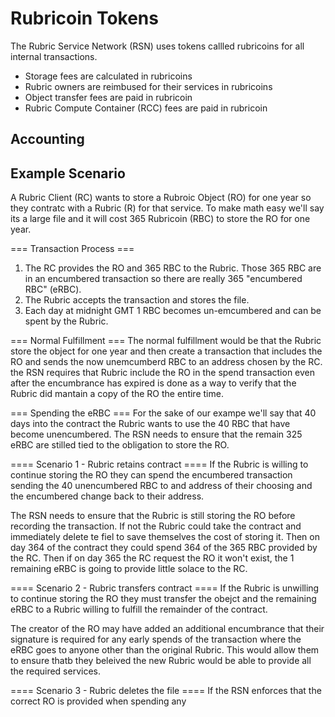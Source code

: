 Rubricoin Tokens
===========

The Rubric Service Network (RSN) uses tokens callled rubricoins for all internal transactions.

* Storage fees are calculated in rubricoins
* Rubric owners are reimbused for their services in rubricoins
* Object transfer fees are paid in rubricoin
* Rubric Compute Container (RCC) fees are paid in rubricoin

Accounting
------------------

Example Scenario
-----------------------------
A Rubric Client (RC) wants to store a Rubroic Object (RO) for one year so they contratc with a Rubric (R) for that service.
To make math easy we'll say its a large file and it will cost 365 Rubricoin (RBC) to store the RO for one year.

=== Transaction Process ===
1. The RC provides the RO and 365 RBC to the Rubric.
    Those 365 RBC are in an encumbered transaction so there are really 365 "encumbered RBC" (eRBC).
2. The Rubric accepts the transaction and stores the file.
3. Each day at midnight GMT 1 RBC becomes un-emcumbered and can be spent by the Rubric.

=== Normal Fulfillment ===
The normal fulfillment would be that the Rubric store the object for one year and then create a transaction that includes the RO and sends the now unemcumberd RBC to an address chosen by the RC. the RSN requires that Rubric include the RO in the spend transaction even after the encumbrance has expired is done as a way to verify that the Rubric did mantain a copy of the RO the entire time.

=== Spending the eRBC ===
For the sake of our exampe we'll say that 40 days into the contract the Rubric wants to use the 40 RBC that have become unencumbered. The RSN needs to ensure that the remain 325 eRBC are stilled tied to the obligation to store the RO.

==== Scenario 1 - Rubric retains contract ====
If the Rubric is willing to continue storing the RO they can spend the encumbered transaction sending the 40 unencumbered RBC to and address of their choosing and the encumbered change back to their address. 

The RSN needs to ensure that the Rubric is still storing the RO before recording the transaction. If not the Rubric could take the contract and immediately delete te fiel to save themselves the cost of storing it. Then on day 364 of the contract they could spend 364 of the 365 RBC provided by the RC. Then if on day 365 the RC request the RO it won't exist, the 1 remaining eRBC is going to provide little solace to the RC.

==== Scenario 2 - Rubric transfers contract ====
If the Rubric is unwilling to continue storing the RO they must transfer the obejct and the remaining eRBC to a Rubric willing to fulfill the remainder of the contract.

The creator of the RO may have added an additional encumbrance that their signature is required for any early spends of the transaction where the eRBC goes to anyone other than the original  Rubric. This would allow them to ensure thatb they beleived the new Rubric would be able to provide all the required services.  

==== Scenario 3 - Rubric deletes the file ====
If the RSN enforces that the correct RO is provided when spending any

